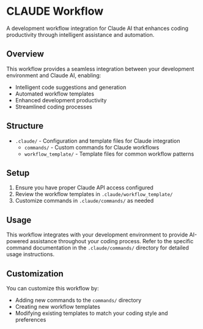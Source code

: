 # CLAUDE Workflow

A development workflow integration for Claude AI that enhances coding productivity through intelligent assistance and automation.

## Overview

This workflow provides a seamless integration between your development environment and Claude AI, enabling:
- Intelligent code suggestions and generation
- Automated workflow templates
- Enhanced development productivity
- Streamlined coding processes

## Structure

- `.claude/` - Configuration and template files for Claude integration
  - `commands/` - Custom commands for Claude workflows
  - `workflow_template/` - Template files for common workflow patterns

## Setup

1. Ensure you have proper Claude API access configured
2. Review the workflow templates in `.claude/workflow_template/`
3. Customize commands in `.claude/commands/` as needed

## Usage

This workflow integrates with your development environment to provide AI-powered assistance throughout your coding process. Refer to the specific command documentation in the `.claude/commands/` directory for detailed usage instructions.

## Customization

You can customize this workflow by:
- Adding new commands to the `commands/` directory
- Creating new workflow templates
- Modifying existing templates to match your coding style and preferences